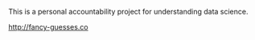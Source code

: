 This is a personal accountability project for understanding data science. 

http://fancy-guesses.co
